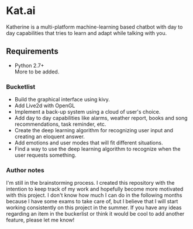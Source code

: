 # Kat.ai

Katherine is a multi-platform machine-learning based chatbot with day to day capabilities that tries to learn and adapt while talking with you.

## Requirements

* Python 2.7+
<br> More to be added.

### Bucketlist
* Build the graphical interface using kivy.
* Add Live2d with OpenGL
* Implement a back-up system using a cloud of user's choice.
* Add day to day capabilities like alarms, weather report, books and song recommendations, task reminder, etc.
* Create the deep learning algorithm for recognizing user input and creating an eloquent answer.
* Add emotions and user modes that will fit different situations.
* Find a way to use the deep learning algorithm to recognize when the user requests something.


### Author notes

I'm still in the brainstorming process. I created this repository with the intention to keep track of my work and hopefully become more motivated with this project. I don't know how much I can do in the following months because I have some exams to take care of, but I believe that I will start working consistently on this project in the summer.
If you have any ideas regarding an item in the buckerlist or think it would be cool to add another feature, please let me know!

